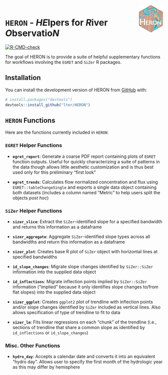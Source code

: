 
<!-- README.md is generated from README.Rmd. Please edit that file -->

<img src="man/figures/HERON_hex.png" align="right" width="15%"/>

# `HERON` - *HE*lpers for *R*iver *O*bservatio*N*

<!-- badges: start -->

[![R-CMD-check](https://github.com/lter/HERON/actions/workflows/R-CMD-check.yaml/badge.svg)](https://github.com/lter/HERON/actions/workflows/R-CMD-check.yaml)
<!-- badges: end -->

The goal of HERON is to provide a suite of helpful supplementary
functions for workflows involving the `EGRET` and `SiZer` R packages.

## Installation

You can install the development version of HERON from
[GitHub](https://github.com/) with:

``` r
# install.packages("devtools")
devtools::install_github("lter/HERON")
```

## `HERON` Functions

Here are the functions currently included in `HERON`:

### `EGRET` Helper Functions

- **`egret_report`**: Generate a coarse PDF report containing plots of
  `EGRET` function outputs. Useful for quickly characterizing a suite of
  patterns in the data though allows little aesthetic customization and
  is thus best used only for this preliminary “first look”

- **`egret_trends`**: Calculates flow normalized concentration and flux
  using `EGRET::tableChangeSingle` and exports a single data object
  containing both datasets (includes a column named “Metric” to help
  users split the objects *post hoc*)

### `SiZer` Helper Functions

- **`sizer_slice`**: Extract the `SiZer`-identified slope for a
  specified bandwidth and returns this information as a dataframe

- **`sizer_aggregate`**: Aggregate `SiZer`-identified slope types across
  all bandwidths and return this information as a dataframe

- **`sizer_plot`**: Creates base R plot of `SiZer` object with
  horizontal lines at specified bandwidths

- **`id_slope_changes`**: Migrate slope changes identified by
  `SiZer::SiZer` information into the supplied data object

- **`id_inflections`**: Migrate inflection points implied by
  `SiZer::SiZer` information (“implied” because it only identifies slope
  changes to/from flat slopes) into the supplied data object

- **`sizer_ggplot`**: Creates `ggplot2` plot of trendline with
  inflection points and/or slope changes identified by `SiZer` included
  as vertical lines. Also allows specification of type of trendline to
  fit to data

- **`sizer_lm`**: Fits linear regressions on each “chunk” of the
  trendline (i.e., sections of trendline that share a common slope as
  identified by `id_inflections` or `id_slope_changes`)

### Misc. Other Functions

- **`hydro_day`**: Accepts a calendar date and converts it into an
  equivalent “hydro day”. Allows user to specify the first month of the
  hydrologic year as this may differ by hemisphere

